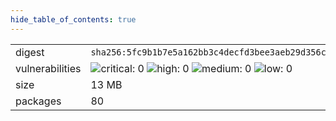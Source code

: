 ```yaml
---
hide_table_of_contents: true
---
```


<table>
<tr><td>digest</td><td><code>sha256:5fc9b1b7e5a162bb3c4decfd3bee3aeb29d356cb1065a0ca7d17a1d2aae7728d</code></td><tr><tr><td>vulnerabilities</td><td><img alt="critical: 0" src="https://img.shields.io/badge/critical-0-lightgrey"/> <img alt="high: 0" src="https://img.shields.io/badge/high-0-lightgrey"/> <img alt="medium: 0" src="https://img.shields.io/badge/medium-0-lightgrey"/> <img alt="low: 0" src="https://img.shields.io/badge/low-0-lightgrey"/> <!-- unspecified: 0 --></td></tr>
<tr><td>size</td><td>13 MB</td></tr>
<tr><td>packages</td><td>80</td></tr>
</table>
</details></table>
</details>

<table></table>

